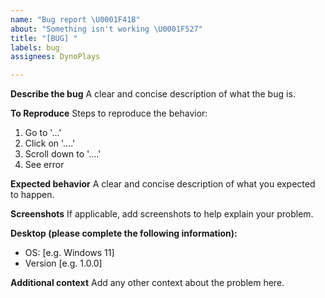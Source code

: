 ```yaml
---
name: "Bug report \U0001F41B"
about: "Something isn't working \U0001F527"
title: "[BUG] "
labels: bug
assignees: DynoPlays

---
```


**Describe the bug**
A clear and concise description of what the bug is.

**To Reproduce**
Steps to reproduce the behavior:
1. Go to '...'
2. Click on '....'
3. Scroll down to '....'
4. See error

**Expected behavior**
A clear and concise description of what you expected to happen.

**Screenshots**
If applicable, add screenshots to help explain your problem.

**Desktop (please complete the following information):**
 - OS: [e.g. Windows 11]
 - Version [e.g. 1.0.0]

**Additional context**
Add any other context about the problem here.
